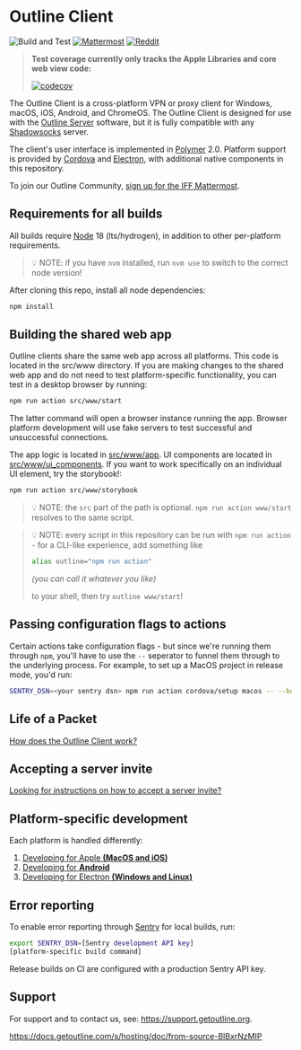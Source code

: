 # Outline Client

![Build and Test](https://github.com/Jigsaw-Code/outline-client/actions/workflows/build_and_test_debug.yml/badge.svg?branch=master) [![Mattermost](https://badgen.net/badge/Mattermost/Outline%20Community/blue)](https://community.internetfreedomfestival.org/community/channels/outline-community) [![Reddit](https://badgen.net/badge/Reddit/r%2Foutlinevpn/orange)](https://www.reddit.com/r/outlinevpn/)

> **Test coverage currently only tracks the Apple Libraries and core web view code:**
>
> [![codecov](https://codecov.io/gh/Jigsaw-Code/outline-client/branch/master/graph/badge.svg?token=gasD8v5tjn)](https://codecov.io/gh/Jigsaw-Code/outline-client)

The Outline Client is a cross-platform VPN or proxy client for Windows, macOS, iOS, Android, and ChromeOS. The Outline Client is designed for use with the [Outline Server](https://github.com/Jigsaw-Code/outline-server) software, but it is fully compatible with any [Shadowsocks](https://shadowsocks.org/) server.

The client's user interface is implemented in [Polymer](https://www.polymer-project.org/) 2.0. Platform support is provided by [Cordova](https://cordova.apache.org/) and [Electron](https://electronjs.org/), with additional native components in this repository.

To join our Outline Community, [sign up for the IFF Mattermost](https://internetfreedomfestival.org/wiki/index.php/IFF_Mattermost).

## Requirements for all builds

All builds require [Node](https://nodejs.org/) 18 (lts/hydrogen), in addition to other per-platform requirements.

> 💡 NOTE: if you have `nvm` installed, run `nvm use` to switch to the correct node version!

After cloning this repo, install all node dependencies:

```sh
npm install
```

## Building the shared web app

Outline clients share the same web app across all platforms. This code is located in the src/www directory. If you are making changes to the shared web app and do not need to test platform-specific functionality, you can test in a desktop browser by running:

```sh
npm run action src/www/start
```

The latter command will open a browser instance running the app. Browser platform development will use fake servers to test successful and unsuccessful connections.

The app logic is located in [src/www/app](src/www/app). UI components are located in [src/www/ui_components](src/www/ui_components). If you want to work specifically on an individual UI element, try the storybook!:

```sh
npm run action src/www/storybook
```

> 💡 NOTE: the `src` part of the path is optional. `npm run action www/start` resolves to the same script.

> 💡 NOTE: every script in this repository can be run with `npm run action` -
> for a CLI-like experience, add something like
>
> ```sh
> alias outline="npm run action"
> ```
>
> _(you can call it whatever you like)_
>
> to your shell, then try `outline www/start`!

## Passing configuration flags to actions

Certain actions take configuration flags - but since we're running them through `npm`, you'll have to use the `--` seperator to funnel them through to the underlying process. For example, to set up a MacOS project in release mode, you'd run:

```sh
SENTRY_DSN=<your sentry dsn> npm run action cordova/setup macos -- --buildMode=release --versionName=<your version name>
```

## Life of a Packet

[How does the Outline Client work?](docs/life_of_a_packet.md)

## Accepting a server invite

[Looking for instructions on how to accept a server invite?](docs/invitation_instructions.md)

## Platform-specific development

Each platform is handled differently:

1. [Developing for Apple **(MacOS and iOS)**](src/cordova/apple)
2. [Developing for **Android**](src/cordova/android)
3. [Developing for Electron **(Windows and Linux)**](src/electron)

## Error reporting

To enable error reporting through [Sentry](https://sentry.io/) for local builds, run:

```bash
export SENTRY_DSN=[Sentry development API key]
[platform-specific build command]
```

Release builds on CI are configured with a production Sentry API key.

## Support

For support and to contact us, see: https://support.getoutline.org.

https://docs.getoutline.com/s/hosting/doc/from-source-BlBxrNzMIP
